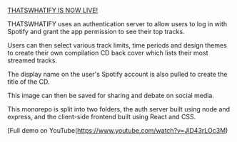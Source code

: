 [THATSWHATIFY IS NOW LIVE!](https://thatswhatify.netlify.app/)

THATSWHATIFY uses an authentication server to allow users to log in with Spotify and grant the app permission to see their top tracks. 

Users can then select various track limits, time periods and design themes to create their own compilation CD back cover which lists their most streamed tracks.

The display name on the user's Spotify account is also pulled to create the title of the CD.

This image can then be saved for sharing and debate on social media. 

This monorepo is split into two folders, the auth server built using node and express, and the client-side frontend built using React and CSS.

[Full demo on YouTube(https://www.youtube.com/watch?v=JlD43rLOc3M)
